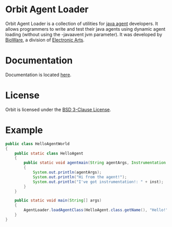 Orbit Agent Loader
============

Orbit Agent Loader is a collection of utilities for [java agent](https://docs.oracle.com/javase/8/docs/api/java/lang/instrument/package-summary.html) developers.
It allows programmers to write and test their java agents using dynamic agent loading (without using the -javaavent jvm parameter).
It was developed by [BioWare](http://www.bioware.com), a division of [Electronic Arts](http://www.ea.com).

Documentation
=======
Documentation is located [here](http://orbit.bioware.com/).

License
=======
Orbit is licensed under the [BSD 3-Clause License](../../LICENSE).

Example
=======
```java
public class HelloAgentWorld
{
    public static class HelloAgent
    {
        public static void agentmain(String agentArgs, Instrumentation inst)
        {
            System.out.println(agentArgs);
            System.out.println("Hi from the agent!");
            System.out.println("I've got instrumentation!: " + inst);
        }
    }

    public static void main(String[] args)
    {
        AgentLoader.loadAgentClass(HelloAgent.class.getName(), "Hello!");
    }
}
```
